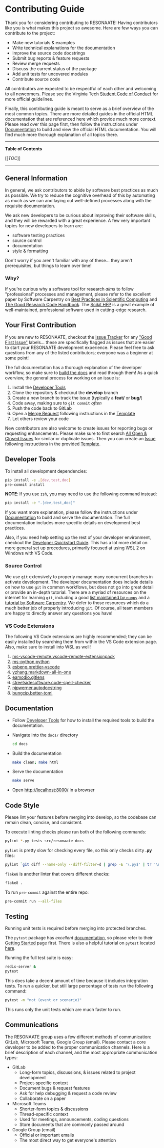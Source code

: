 # Contributing Guide

Thank you for considering contributing to RESONAATE!
Having contributors like you is what makes this project so awesome.
Here are few ways you can contribute to the project:

- Make new tutorials & examples
- Write technical explanations for the documentation
- Improve the source code docstrings
- Submit bug reports & feature requests
- Review merge requests
- Discuss the current status of the package
- Add unit tests for uncovered modules
- Contribute source code

All contributors are expected to be respectful of each other and welcoming to all newcomers.
Please see the Virginia Tech [Student Code of Conduct](https://codeofconduct.vt.edu) for more official guidelines.

Finally, this contributing guide is meant to serve as a brief overview of the most common topics.
There are more detailed guides in the official HTML documentation that are referenced here which provide much more context.
Please read over this page first, then follow the instructions under [Documentation](#documentation) to build and view the official HTML documentation.
You will find much more thorough explanation of all topics there.

______________________________________________________________________

<!-- START TOC -->

<!-- TOC Formatted for GitLab -->

**Table of Contents**

\[\[_TOC_\]\]

<!-- END TOC -->

______________________________________________________________________

## General Information

In general, we ask contributors to abide by software best practices as much as possible.
We try to reduce the cognitive overhead of this by automating as much as we can and laying out well-defined processes along with the requisite documentation.

We ask new developers to be curious about improving their software skills, and they will be rewarded with a great experience.
A few very important topics for new developers to learn are:

- software testing practices
- source control
- documentation
- style & formatting

Don't worry if you aren't familiar with any of these... they aren't prerequisites, but things to learn over time!

### Why?

If you're curious why a software tool for research *aims* to follow "professional" processes and management, please refer to the excellent paper by Software Carpentry on [Best Practices in Scientific Computing](https://arxiv.org/abs/1210.0530) and [The Good Research Code Handbook](https://goodresearch.dev/index.html).
The [Scikit HEP](https://scikit-hep.org/developer) is a great example of well-maintained, professional software used in cutting-edge research.

## Your First Contribution

If you are new to RESONAATE, checkout the [Issue Tracker][issue-list] for any ["Good First Issue"][newcomer issues] labels... these are specifically flagged as issues that are easier to start your RESONAATE development experience.
Please feel free to ask questions from any of the listed contributors; everyone was a beginner at some point!

The full documentation has a thorough explanation of the developer workflow, so make sure to [build the docs](#documentation) and read through them!
As a quick overview, the general process for working on an issue is:

1. Install the [Developer Tools](#developer-tools)
1. Clone the repository & checkout the **develop** branch
1. Create a new branch to track the issue (typically a **feat/** or **bug/**)
1. Code away, making sure to `git commit` *often*
1. Push the code back to GitLab
1. Open a [Merge Request][new merge request] following instructions in the [Template][merge request template]
1. Let others review your code

New contributors are also welcome to create issues for reporting bugs or requesting enhancements.
Please make sure to first search [All Open & Closed Issues][all issues] for similar or duplicate issues.
Then you can create an [Issue][new issue] following instructions in the provided [Template][issue template].

## Developer Tools

To install all development dependencies:

```bash
pip install -e .[dev,test,doc]
pre-commit install
```

**NOTE**:
If you use `zsh`, you may need to use the following command instead:

```zsh
pip install -e ".[dev,test,doc]"
```

If you want more explanation, please follow the instructions under [Documentation](#documentation) to build and serve the documentation.
The full documentation includes more specific details on development best practices.

Also, if you need help setting up the rest of your developer environment, checkout the [Developer Quickstart Guide][dev-quickstart].
This has a lot more detail on more general set up procedures, primarily focused at using WSL 2 on Windows with VS Code.

### Source Control

We use `git` extensively to properly manage many concurrent branches in activate development.
The developer documentation does include details on how to use `git` in common workflows, but does not go into great detail or provide an in-depth tutorial.
There are a myriad of resources on the internet for learning `git`, including a good [list maintained by `numpy`](https://numpy.org/devdocs/dev/gitwash/git_resources.html#git-resources) and a [tutorial by Software Carpentry](https://swcarpentry.github.io/git-novice/index.html).
We defer to those resources which do a much better job of properly introducing `git`.
Of course, all team members are happy to directly answer any questions you have!

### VS Code Extensions

The following VS Code extensions are highly recommended; they can be easily installed by searching them from within the VS Code extension page. Also, make sure to install into WSL as well!

1. [ms-vscode-remote.vscode-remote-extensionpack](https://marketplace.visualstudio.com/items?itemName=ms-vscode-remote.vscode-remote-extensionpack)
1. [ms-python.python](https://marketplace.visualstudio.com/items?itemName=ms-python.python)
1. [esbenp.prettier-vscode](https://marketplace.visualstudio.com/items?itemName=esbenp.prettier-vscode)
1. [yzhang.markdown-all-in-one](https://marketplace.visualstudio.com/items?itemName=yzhang.markdown-all-in-one)
1. [eamodio.gitlens](https://marketplace.visualstudio.com/items?itemName=eamodio.gitlens)
1. [streetsidesoftware.code-spell-checker](https://marketplace.visualstudio.com/items?itemName=streetsidesoftware.code-spell-checker)
1. [njpwerner.autodocstring](https://marketplace.visualstudio.com/items?itemName=njpwerner.autodocstring)
1. [bungcip.better-toml](https://marketplace.visualstudio.com/items?itemName=bungcip.better-toml)

## Documentation

- Follow [Developer Tools](#developer-tools) for how to install the required tools to build the documentation.

- Navigate into the `docs/` directory

  ```bash
  cd docs
  ```

- Build the documentation

  ```bash
  make clean; make html
  ```

- Serve the documentation

  ```bash
  make serve
  ```

- Open [http://localhost:8000/](http://localhost:8000/) in a browser

## Code Style

Please lint your features before merging into develop, so the codebase can remain clean, concise, and consistent.

To execute linting checks please run both of the following commands:

```bash
pylint *.py tests src/resonaate docs
```

`pylint` is pretty slow for checking every file, so this only checks dirty **.py** files:

```bash
pylint `git diff --name-only --diff-filter=d | grep -E '\.py$' | tr '\n' ' '`
```

`flake8` is another linter that covers different checks:

```bash
flake8 .
```

To run `pre-commit` against the entire repo:

```bash
pre-commit run --all-files
```

## Testing

Running unit tests is required before merging into protected branches.

The `pytest` package has _excellent_ [documentation][pytest-docs], so please refer to their [Getting Started][pytest-tutorial] page first.
There is also a helpful tutorial on `pytest` located [here][pytest-realpython].

Running the full test suite is easy:

```bash
redis-server &
pytest
```

This does take a decent amount of time because it includes integration tests. To run a quicker, but still large percentage of tests run the following command:

```bash
pytest -m "not (event or scenario)"
```

This runs only the unit tests which are much faster to run.

## Communications

The RESONAATE group uses a few different methods of communication: GitLab, Microsoft Teams, Google Group (email).
Please contact a core developer to be added to the proper communication channels.
Here is a brief description of each channel, and the most appropriate communication types:

- GitLab
  - Long-form topics, discussions, & issues related to project development
  - Project-specific context
  - Document bugs & request features
  - Ask for help debugging & request a code review
  - Collaborate on a paper
- Microsoft Teams
  - Shorter-form topics & discussions
  - Thread-specific context
  - Used for meetings, announcements, coding questions
  - Store documents that are commonly passed around
- Google Group (email)
  - Official or important emails
  - The most direct way to get everyone's attention


[all issues]: https://code.vt.edu/space-research/resonaate/resonaate/-/issues?scope=all&state=all
[dev-quickstart]: https://code.vt.edu/space-research/developer-quickstart
[issue template]: https://code.vt.edu/space-research/resonaate/resonaate/-/blob/feature/auto-release/.gitlab/issue_templates/Default.md
[issue-list]: https://code.vt.edu/space-research/resonaate/resonaate/-/issues
[merge request template]: https://code.vt.edu/space-research/resonaate/resonaate/-/blob/feature/auto-release/.gitlab/merge_request_templates/Default.md
[new issue]: https://code.vt.edu/space-research/resonaate/resonaate/-/issues/new
[new merge request]: https://code.vt.edu/space-research/resonaate/resonaate/-/merge_requests/new
[newcomer issues]: https://code.vt.edu/space-research/resonaate/resonaate/-/issues?scope=all&state=opened&label_name%5B%5D=Good%20First%20Issue
[pytest-docs]: https://docs.pytest.org/en/latest/
[pytest-realpython]: https://realpython.com/pytest-python-testing/
[pytest-tutorial]: https://docs.pytest.org/en/latest/getting-started.html#getstarted
